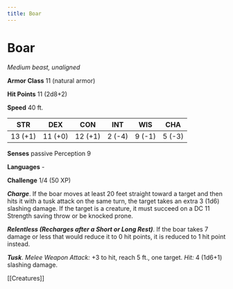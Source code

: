 ---title: Boar---
# Boar

*Medium beast, unaligned*

**Armor Class** 11 (natural armor)

**Hit Points** 11 (2d8+2)

**Speed** 40 ft.

| STR     | DEX     | CON     | INT    | WIS    | CHA    |
|---------|---------|---------|--------|--------|--------|
| 13 (+1) | 11 (+0) | 12 (+1) | 2 (-4) | 9 (-1) | 5 (-3) |

**Senses** passive Perception 9

**Languages** -

**Challenge** 1/4 (50 XP)

***Charge***. If the boar moves at least 20 feet straight toward a target and then hits it with a tusk attack on the same turn, the target takes an extra 3 (1d6) slashing damage. If the target is a creature, it must succeed on a DC 11 Strength saving throw or be knocked prone.

***Relentless (Recharges after a Short or Long Rest)***. If the boar takes 7 damage or less that would reduce it to 0 hit points, it is reduced to 1 hit point instead.


***Tusk***. *Melee Weapon Attack:* +3 to hit, reach 5 ft., one target. *Hit:* 4 (1d6+1) slashing damage.


[[Creatures]]
